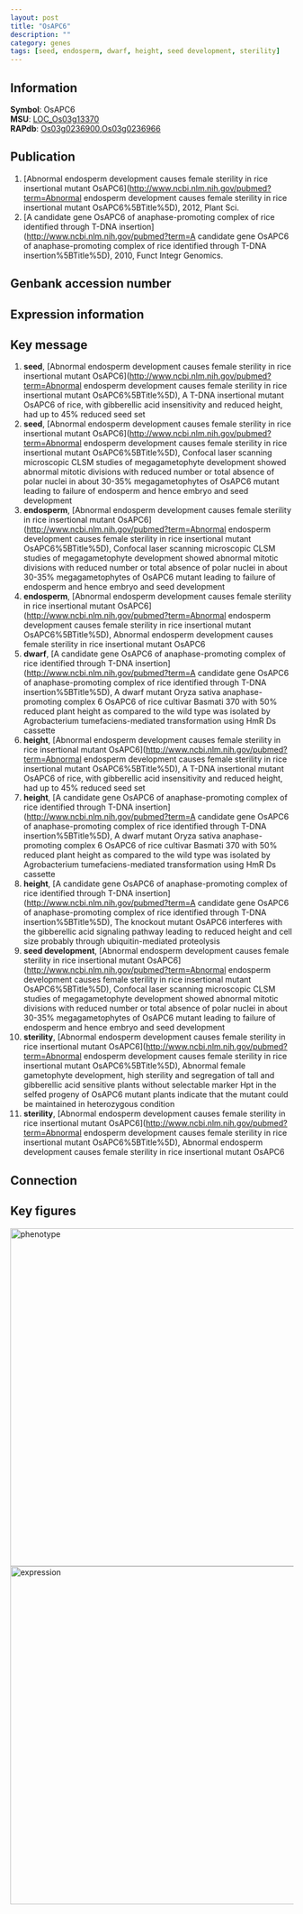 ```yaml
---
layout: post
title: "OsAPC6"
description: ""
category: genes
tags: [seed, endosperm, dwarf, height, seed development, sterility]
---
```


## Information
__Symbol__: OsAPC6  
__MSU__: [LOC_Os03g13370](http://rice.plantbiology.msu.edu/cgi-bin/ORF_infopage.cgi?orf=LOC_Os03g13370)  
__RAPdb__: [Os03g0236900](http://rapdb.dna.affrc.go.jp/viewer/gbrowse_details/irgsp1?name=Os03g0236900),[Os03g0236966](http://rapdb.dna.affrc.go.jp/viewer/gbrowse_details/irgsp1?name=Os03g0236966)  

## Publication
1. [Abnormal endosperm development causes female sterility in rice insertional mutant OsAPC6](http://www.ncbi.nlm.nih.gov/pubmed?term=Abnormal endosperm development causes female sterility in rice insertional mutant OsAPC6%5BTitle%5D), 2012, Plant Sci.
2. [A candidate gene OsAPC6 of anaphase-promoting complex of rice identified through T-DNA insertion](http://www.ncbi.nlm.nih.gov/pubmed?term=A candidate gene OsAPC6 of anaphase-promoting complex of rice identified through T-DNA insertion%5BTitle%5D), 2010, Funct Integr Genomics.

## Genbank accession number

## Expression information

## Key message
1. __seed__, [Abnormal endosperm development causes female sterility in rice insertional mutant OsAPC6](http://www.ncbi.nlm.nih.gov/pubmed?term=Abnormal endosperm development causes female sterility in rice insertional mutant OsAPC6%5BTitle%5D), A T-DNA insertional mutant OsAPC6 of rice, with gibberellic acid insensitivity and reduced height, had up to 45% reduced seed set
2. __seed__, [Abnormal endosperm development causes female sterility in rice insertional mutant OsAPC6](http://www.ncbi.nlm.nih.gov/pubmed?term=Abnormal endosperm development causes female sterility in rice insertional mutant OsAPC6%5BTitle%5D),  Confocal laser scanning microscopic CLSM studies of megagametophyte development showed abnormal mitotic divisions with reduced number or total absence of polar nuclei in about 30-35% megagametophytes of OsAPC6 mutant leading to failure of endosperm and hence embryo and seed development
3. __endosperm__, [Abnormal endosperm development causes female sterility in rice insertional mutant OsAPC6](http://www.ncbi.nlm.nih.gov/pubmed?term=Abnormal endosperm development causes female sterility in rice insertional mutant OsAPC6%5BTitle%5D),  Confocal laser scanning microscopic CLSM studies of megagametophyte development showed abnormal mitotic divisions with reduced number or total absence of polar nuclei in about 30-35% megagametophytes of OsAPC6 mutant leading to failure of endosperm and hence embryo and seed development
4. __endosperm__, [Abnormal endosperm development causes female sterility in rice insertional mutant OsAPC6](http://www.ncbi.nlm.nih.gov/pubmed?term=Abnormal endosperm development causes female sterility in rice insertional mutant OsAPC6%5BTitle%5D), Abnormal endosperm development causes female sterility in rice insertional mutant OsAPC6
5. __dwarf__, [A candidate gene OsAPC6 of anaphase-promoting complex of rice identified through T-DNA insertion](http://www.ncbi.nlm.nih.gov/pubmed?term=A candidate gene OsAPC6 of anaphase-promoting complex of rice identified through T-DNA insertion%5BTitle%5D), A dwarf mutant Oryza sativa anaphase-promoting complex 6 OsAPC6 of rice cultivar Basmati 370 with 50% reduced plant height as compared to the wild type was isolated by Agrobacterium tumefaciens-mediated transformation using HmR Ds cassette
6. __height__, [Abnormal endosperm development causes female sterility in rice insertional mutant OsAPC6](http://www.ncbi.nlm.nih.gov/pubmed?term=Abnormal endosperm development causes female sterility in rice insertional mutant OsAPC6%5BTitle%5D), A T-DNA insertional mutant OsAPC6 of rice, with gibberellic acid insensitivity and reduced height, had up to 45% reduced seed set
7. __height__, [A candidate gene OsAPC6 of anaphase-promoting complex of rice identified through T-DNA insertion](http://www.ncbi.nlm.nih.gov/pubmed?term=A candidate gene OsAPC6 of anaphase-promoting complex of rice identified through T-DNA insertion%5BTitle%5D), A dwarf mutant Oryza sativa anaphase-promoting complex 6 OsAPC6 of rice cultivar Basmati 370 with 50% reduced plant height as compared to the wild type was isolated by Agrobacterium tumefaciens-mediated transformation using HmR Ds cassette
8. __height__, [A candidate gene OsAPC6 of anaphase-promoting complex of rice identified through T-DNA insertion](http://www.ncbi.nlm.nih.gov/pubmed?term=A candidate gene OsAPC6 of anaphase-promoting complex of rice identified through T-DNA insertion%5BTitle%5D),  The knockout mutant OsAPC6 interferes with the gibberellic acid signaling pathway leading to reduced height and cell size probably through ubiquitin-mediated proteolysis
9. __seed development__, [Abnormal endosperm development causes female sterility in rice insertional mutant OsAPC6](http://www.ncbi.nlm.nih.gov/pubmed?term=Abnormal endosperm development causes female sterility in rice insertional mutant OsAPC6%5BTitle%5D),  Confocal laser scanning microscopic CLSM studies of megagametophyte development showed abnormal mitotic divisions with reduced number or total absence of polar nuclei in about 30-35% megagametophytes of OsAPC6 mutant leading to failure of endosperm and hence embryo and seed development
10. __sterility__, [Abnormal endosperm development causes female sterility in rice insertional mutant OsAPC6](http://www.ncbi.nlm.nih.gov/pubmed?term=Abnormal endosperm development causes female sterility in rice insertional mutant OsAPC6%5BTitle%5D),  Abnormal female gametophyte development, high sterility and segregation of tall and gibberellic acid sensitive plants without selectable marker Hpt in the selfed progeny of OsAPC6 mutant plants indicate that the mutant could be maintained in heterozygous condition
11. __sterility__, [Abnormal endosperm development causes female sterility in rice insertional mutant OsAPC6](http://www.ncbi.nlm.nih.gov/pubmed?term=Abnormal endosperm development causes female sterility in rice insertional mutant OsAPC6%5BTitle%5D), Abnormal endosperm development causes female sterility in rice insertional mutant OsAPC6

## Connection

## Key figures
<img src="http://ricencode.github.io/images/OsAPC6.pheno.png" alt="phenotype"  style="width: 600px;"/>

<img src="http://ricencode.github.io/images/OsAPC6.exp.png" alt="expression"  style="width: 600px;"/>


